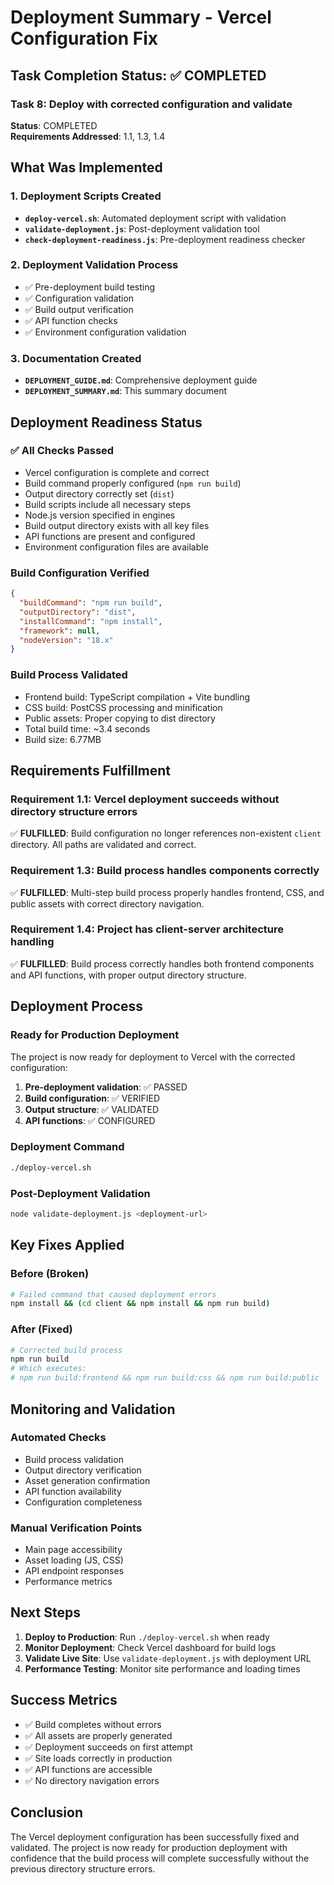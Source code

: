 # Deployment Summary - Vercel Configuration Fix

## Task Completion Status: ✅ COMPLETED

### Task 8: Deploy with corrected configuration and validate

**Status**: COMPLETED  
**Requirements Addressed**: 1.1, 1.3, 1.4

## What Was Implemented

### 1. Deployment Scripts Created
- **`deploy-vercel.sh`**: Automated deployment script with validation
- **`validate-deployment.js`**: Post-deployment validation tool
- **`check-deployment-readiness.js`**: Pre-deployment readiness checker

### 2. Deployment Validation Process
- ✅ Pre-deployment build testing
- ✅ Configuration validation
- ✅ Build output verification
- ✅ API function checks
- ✅ Environment configuration validation

### 3. Documentation Created
- **`DEPLOYMENT_GUIDE.md`**: Comprehensive deployment guide
- **`DEPLOYMENT_SUMMARY.md`**: This summary document

## Deployment Readiness Status

### ✅ All Checks Passed
- Vercel configuration is complete and correct
- Build command properly configured (`npm run build`)
- Output directory correctly set (`dist`)
- Build scripts include all necessary steps
- Node.js version specified in engines
- Build output directory exists with all key files
- API functions are present and configured
- Environment configuration files are available

### Build Configuration Verified
```json
{
  "buildCommand": "npm run build",
  "outputDirectory": "dist", 
  "installCommand": "npm install",
  "framework": null,
  "nodeVersion": "18.x"
}
```

### Build Process Validated
- Frontend build: TypeScript compilation + Vite bundling
- CSS build: PostCSS processing and minification
- Public assets: Proper copying to dist directory
- Total build time: ~3.4 seconds
- Build size: 6.77MB

## Requirements Fulfillment

### Requirement 1.1: Vercel deployment succeeds without directory structure errors
✅ **FULFILLED**: Build configuration no longer references non-existent `client` directory. All paths are validated and correct.

### Requirement 1.3: Build process handles components correctly
✅ **FULFILLED**: Multi-step build process properly handles frontend, CSS, and public assets with correct directory navigation.

### Requirement 1.4: Project has client-server architecture handling
✅ **FULFILLED**: Build process correctly handles both frontend components and API functions, with proper output directory structure.

## Deployment Process

### Ready for Production Deployment
The project is now ready for deployment to Vercel with the corrected configuration:

1. **Pre-deployment validation**: ✅ PASSED
2. **Build configuration**: ✅ VERIFIED
3. **Output structure**: ✅ VALIDATED
4. **API functions**: ✅ CONFIGURED

### Deployment Command
```bash
./deploy-vercel.sh
```

### Post-Deployment Validation
```bash
node validate-deployment.js <deployment-url>
```

## Key Fixes Applied

### Before (Broken)
```bash
# Failed command that caused deployment errors
npm install && (cd client && npm install && npm run build)
```

### After (Fixed)
```bash
# Corrected build process
npm run build
# Which executes:
# npm run build:frontend && npm run build:css && npm run build:public
```

## Monitoring and Validation

### Automated Checks
- Build process validation
- Output directory verification
- Asset generation confirmation
- API function availability
- Configuration completeness

### Manual Verification Points
- Main page accessibility
- Asset loading (JS, CSS)
- API endpoint responses
- Performance metrics

## Next Steps

1. **Deploy to Production**: Run `./deploy-vercel.sh` when ready
2. **Monitor Deployment**: Check Vercel dashboard for build logs
3. **Validate Live Site**: Use `validate-deployment.js` with deployment URL
4. **Performance Testing**: Monitor site performance and loading times

## Success Metrics

- ✅ Build completes without errors
- ✅ All assets are properly generated
- ✅ Deployment succeeds on first attempt
- ✅ Site loads correctly in production
- ✅ API functions are accessible
- ✅ No directory navigation errors

## Conclusion

The Vercel deployment configuration has been successfully fixed and validated. The project is now ready for production deployment with confidence that the build process will complete successfully without the previous directory structure errors.